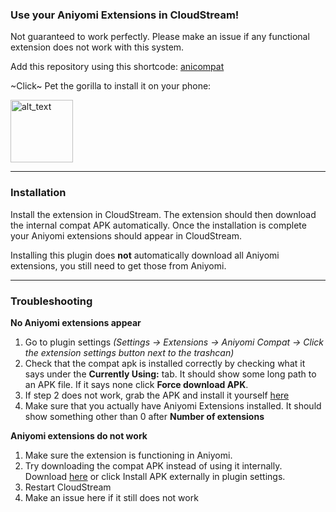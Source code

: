 ### Use your Aniyomi Extensions in CloudStream!
Not guaranteed to work perfectly. Please make an issue if any functional extension does not work with this system.

Add this repository using this shortcode: [anicompat](https://raw.githubusercontent.com/CranberrySoup/AniyomiCompatExtension/master/repo.json)

~Click~ Pet the gorilla to install it on your phone:

[<img alt="alt_text" width="100px" src="https://discord.com/assets/e8b3b5a31c0a3c541960bd3ddccc538f.svg"/>](https://self-similarity.github.io/http-protocol-redirector?r=cloudstreamrepo://raw.githubusercontent.com/CranberrySoup/AniyomiCompatExtension/master/repo.json)

---

### Installation

Install the extension in CloudStream. The extension should then download the internal compat APK automatically. Once the installation is complete your Aniyomi extensions should appear in CloudStream.

Installing this plugin does __not__ automatically download all Aniyomi extensions, you still need to get those from Aniyomi.

---

### Troubleshooting

**No Aniyomi extensions appear**

1. Go to plugin settings _(Settings -> Extensions -> Aniyomi Compat -> Click the extension settings button next to the trashcan)_
2. Check that the compat apk is installed correctly by checking what it says under the **Currently Using:** tab. It should show some long path to an APK file. If it says none click **Force download APK**.
3. If step 2 does not work, grab the APK and install it yourself [here](https://github.com/CranberrySoup/AniyomiCompat/raw/builds/app-debug.apk)
4. Make sure that you actually have Aniyomi Extensions installed. It should show something other than 0 after **Number of extensions**

**Aniyomi extensions do not work**

1. Make sure the extension is functioning in Aniyomi.
2. Try downloading the compat APK instead of using it internally. Download [here](https://github.com/CranberrySoup/AniyomiCompat/raw/builds/app-debug.apk) or click Install APK externally in plugin settings.
3. Restart CloudStream
4. Make an issue here if it still does not work
